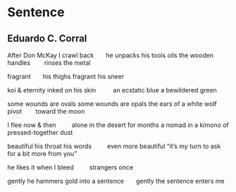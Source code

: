 # Sentence
## Eduardo C. Corral
After Don McKay
I crawl back       he unpacks his tools
oils the wooden handles        rinses the metal

fragrant       his thighs fragrant his sneer

koi & eternity inked on his skin          an ecstatic
blue a bewildered green

some wounds are ovals some wounds are opals
the ears of a white wolf pivot        toward the moon

I flee now & then         alone in the desert for months
a nomad in a kimono of pressed-together dust

beautiful his throat his words         even more beautiful
“it’s my turn to ask for a bit more from you”

he likes it when I bleed         strangers once

gently he hammers gold into a sentence       gently
the sentence enters me